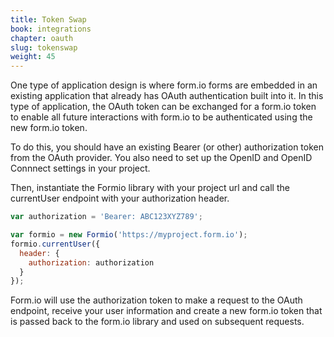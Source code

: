 ```yaml
---
title: Token Swap
book: integrations
chapter: oauth
slug: tokenswap
weight: 45
---
```

One type of application design is where form.io forms are embedded in an existing application that already has OAuth authentication built into it. In this type of application, the OAuth token can be exchanged for a form.io token to enable all future interactions with form.io to be authenticated using the new form.io token.

To do this, you should have an existing Bearer (or other) authorization token from the OAuth provider. You also need to set up the OpenID and OpenID Connnect settings in your project.

Then, instantiate the Formio library with your project url and call the currentUser endpoint with your authorization header.

```javascript
var authorization = 'Bearer: ABC123XYZ789';

var formio = new Formio('https://myproject.form.io');
formio.currentUser({
  header: {
    authorization: authorization
  }
});
```

Form.io will use the authorization token to make a request to the OAuth endpoint, receive your user information and create a new form.io token that is passed back to the form.io library and used on subsequent requests.